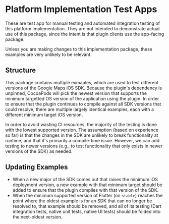 # Platform Implementation Test Apps

These are test app for manual testing and automated integration testing
of this platform implementation. They are not intended to demonstrate actual
use of this package, since the intent is that plugin clients use the
app-facing package.

Unless you are making changes to this implementation package, these examples
are very unlikely to be relevant.

## Structure

This package contains multiple exmaples, which are used to test different
versions of the Google Maps iOS SDK. Because the plugin's dependency
is unpinned, CocoaPods will pick the newest version that supports the
minimum targetted OS version of the application using the plugin. In
order to ensure that the plugin continues to compile against all
SDK versions that could resolve, there are multiple largely identical
examples, each with a different minimum target iOS version.

In order to avoid wasting CI resources, the majority of the testing
is done with the lowest supported version. The assumption (based on
experience so far) is that the changes in the SDK are unlikely to
break functionality at runtime, and that it's primarily a
compile-time issue. However, we can add testing to newer versions
(e.g., to test functionality that only exists in newer versions
of the SDK) as needed.

## Updating Examples

* When a new major of the SDK comes out that raises the minimum
  iOS deployment version, a new example with that minimum target
  should be added to ensure that the plugin compiles with that
  version of the SDK.
* When the minimum supported version of Flutter (on `stable`)
  reaches the point where the oldest example is for an SDK
  that can no longer be resolved to, that example should be
  removed, and all of its testing (Dart integration tests,
  native unit tests, native UI tests) should be folded into
  the next-oldest version.
